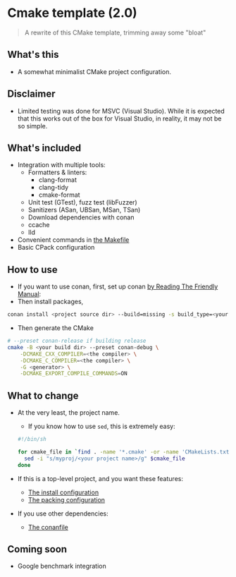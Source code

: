 # Cmake template (2.0)

> A rewrite of this CMake template, trimming away some "bloat"

## What's this

- A somewhat minimalist CMake project configuration.

## Disclaimer

- Limited testing was done for MSVC (Visual Studio). While it is expected that
this works out of the box for Visual Studio, in reality, it may not be so simple.

## What's included

- Integration with multiple tools:
  - Formatters & linters:
    - clang-format
    - clang-tidy
    - cmake-format
  - Unit test (GTest), fuzz test (libFuzzer)
  - Sanitizers (ASan, UBSan, MSan, TSan)
  - Download dependencies with conan
  - ccache
  - lld
- Convenient commands in [the Makefile](./Makefile)
- Basic CPack configuration

## How to use

- If you want to use conan, first, set up conan [by Reading The Friendly Manual](https://docs.conan.io/2/installation.html):
- Then install packages,

```bash
conan install <project source dir> --build=missing -s build_type=<your build type>
```

- Then generate the CMake

```bash
# --preset conan-release if building release
cmake -B <your build dir> --preset conan-debug \
    -DCMAKE_CXX_COMPILER=<the compiler> \
    -DCMAKE_C_COMPILER=<the compiler> \
    -G <generator> \
    -DCMAKE_EXPORT_COMPILE_COMMANDS=ON
```

## What to change

- At the very least, the project name.
  - If you know how to use `sed`, this is extremely easy:

  ```sh
  #!/bin/sh

  for cmake_file in `find . -name '*.cmake' -or -name 'CMakeLists.txt'`; do
    sed -i "s/myproj/<your project name>/g" $cmake_file
  done
  ```

- If this is a top-level project, and you want these features:
  - [The install configuration](./cmake/InstallConfig.cmake)
  - [The packing configuration](./cmake/PackConfig.cmake)

- If you use other dependencies:
  - [The conanfile](./conanfile.py)

## Coming soon

- Google benchmark integration
